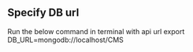 ## Specify DB url 
Run the below command in terminal with api url
export DB_URL=mongodb://localhost/CMS